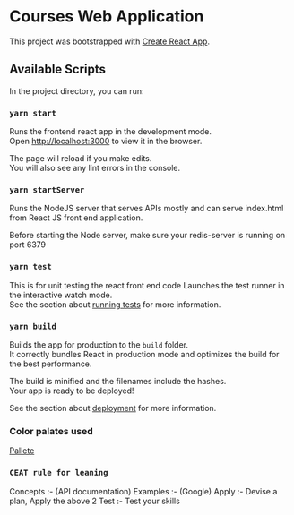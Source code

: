 # Courses Web Application

This project was bootstrapped with [Create React App](https://github.com/facebook/create-react-app).

## Available Scripts

In the project directory, you can run:

### `yarn start`

Runs the frontend react app in the development mode.\
Open [http://localhost:3000](http://localhost:3000) to view it in the browser.

The page will reload if you make edits.\
You will also see any lint errors in the console.

### `yarn startServer`

Runs the NodeJS server that serves APIs mostly and can serve index.html from React JS front end application.

Before starting the Node server, make sure your redis-server is running on port 6379

### `yarn test`

This is for unit testing the react front end code
Launches the test runner in the interactive watch mode.\
See the section about [running tests](https://facebook.github.io/create-react-app/docs/running-tests) for more information.

### `yarn build`

Builds the app for production to the `build` folder.\
It correctly bundles React in production mode and optimizes the build for the best performance.

The build is minified and the filenames include the hashes.\
Your app is ready to be deployed!

See the section about [deployment](https://facebook.github.io/create-react-app/docs/deployment) for more information.

### Color palates used

[Pallete](https://colorpalettes.net/color-palette-3983/)

### `CEAT rule for leaning`

Concepts :- (API documentation)
Examples :- (Google)
Apply :- Devise a plan, Apply the above 2
Test :- Test your skills
